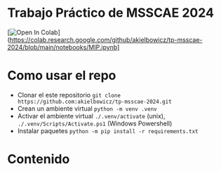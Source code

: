 # Trabajo Práctico de MSSCAE 2024 
[![Open In Colab](https://colab.research.google.com/assets/colab-badge.svg)](https://colab.research.google.com/github/akielbowicz/tp-msscae-2024/blob/main/notebooks/MIP.ipynb]

# Como usar el repo

- Clonar el este repositorio `git clone https://github.com:akielbowicz/tp-msscae-2024.git`
- Crean un ambiente virtual `python -m venv .venv`
- Activar el ambiente virtual `./.venv/activate` (unix), `./.venv/Scripts/Activate.ps1` (Windows Powershell)
- Instalar paquetes `python -m pip install -r requirements.txt`

# Contenido

